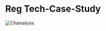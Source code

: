 # Reg Tech-Case-Study
![Chainalysis](https://user-images.githubusercontent.com/120342800/208010558-d02b8a1d-8531-49de-b719-4ab12561f2cd.jpg)
